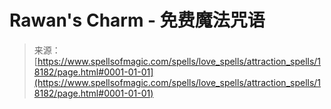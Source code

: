 <!--yml

category: 未分类

date: 2024-06-12 18:59:42

-->

# Rawan's Charm - 免费魔法咒语

> 来源：[https://www.spellsofmagic.com/spells/love_spells/attraction_spells/18182/page.html#0001-01-01](https://www.spellsofmagic.com/spells/love_spells/attraction_spells/18182/page.html#0001-01-01)
